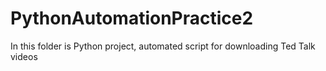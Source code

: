 # PythonAutomationPractice2
In this folder is Python project, automated script for downloading Ted Talk videos
